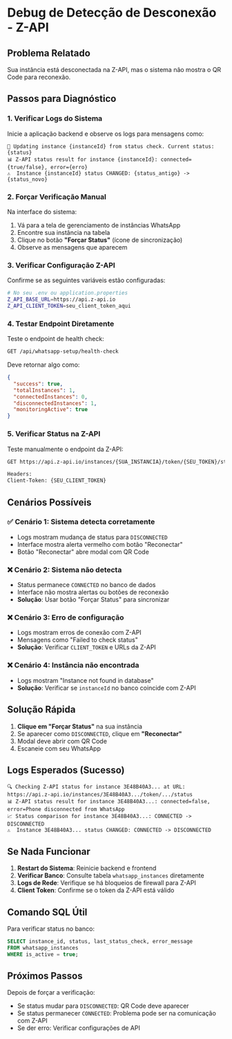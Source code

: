 # Debug de Detecção de Desconexão - Z-API

## Problema Relatado
Sua instância está desconectada na Z-API, mas o sistema não mostra o QR Code para reconexão.

## Passos para Diagnóstico

### 1. **Verificar Logs do Sistema**

Inicie a aplicação backend e observe os logs para mensagens como:
```
🔄 Updating instance {instanceId} from status check. Current status: {status}
📊 Z-API status result for instance {instanceId}: connected={true/false}, error={erro}
⚠️  Instance {instanceId} status CHANGED: {status_antigo} -> {status_novo}
```

### 2. **Forçar Verificação Manual**

Na interface do sistema:
1. Vá para a tela de gerenciamento de instâncias WhatsApp
2. Encontre sua instância na tabela
3. Clique no botão **"Forçar Status"** (ícone de sincronização)
4. Observe as mensagens que aparecem

### 3. **Verificar Configuração Z-API**

Confirme se as seguintes variáveis estão configuradas:

```bash
# No seu .env ou application.properties
Z_API_BASE_URL=https://api.z-api.io
Z_API_CLIENT_TOKEN=seu_client_token_aqui
```

### 4. **Testar Endpoint Diretamente**

Teste o endpoint de health check:
```bash
GET /api/whatsapp-setup/health-check
```

Deve retornar algo como:
```json
{
  "success": true,
  "totalInstances": 1,
  "connectedInstances": 0,
  "disconnectedInstances": 1,
  "monitoringActive": true
}
```

### 5. **Verificar Status na Z-API**

Teste manualmente o endpoint da Z-API:
```bash
GET https://api.z-api.io/instances/{SUA_INSTANCIA}/token/{SEU_TOKEN}/status

Headers:
Client-Token: {SEU_CLIENT_TOKEN}
```

## Cenários Possíveis

### ✅ **Cenário 1: Sistema detecta corretamente**
- Logs mostram mudança de status para `DISCONNECTED`
- Interface mostra alerta vermelho com botão "Reconectar"
- Botão "Reconectar" abre modal com QR Code

### ❌ **Cenário 2: Sistema não detecta**
- Status permanece `CONNECTED` no banco de dados
- Interface não mostra alertas ou botões de reconexão
- **Solução**: Usar botão "Forçar Status" para sincronizar

### ❌ **Cenário 3: Erro de configuração**
- Logs mostram erros de conexão com Z-API
- Mensagens como "Failed to check status"
- **Solução**: Verificar `CLIENT_TOKEN` e URLs da Z-API

### ❌ **Cenário 4: Instância não encontrada**
- Logs mostram "Instance not found in database"
- **Solução**: Verificar se `instanceId` no banco coincide com Z-API

## Solução Rápida

1. **Clique em "Forçar Status"** na sua instância
2. Se aparecer como `DISCONNECTED`, clique em **"Reconectar"**
3. Modal deve abrir com QR Code
4. Escaneie com seu WhatsApp

## Logs Esperados (Sucesso)

```
🔍 Checking Z-API status for instance 3E48B40A3... at URL: https://api.z-api.io/instances/3E48B40A3.../token/.../status
📊 Z-API status result for instance 3E48B40A3...: connected=false, error=Phone disconnected from WhatsApp
📈 Status comparison for instance 3E48B40A3...: CONNECTED -> DISCONNECTED
⚠️  Instance 3E48B40A3... status CHANGED: CONNECTED -> DISCONNECTED
```

## Se Nada Funcionar

1. **Restart do Sistema**: Reinicie backend e frontend
2. **Verificar Banco**: Consulte tabela `whatsapp_instances` diretamente
3. **Logs de Rede**: Verifique se há bloqueios de firewall para Z-API
4. **Client Token**: Confirme se o token da Z-API está válido

## Comando SQL Útil

Para verificar status no banco:
```sql
SELECT instance_id, status, last_status_check, error_message 
FROM whatsapp_instances 
WHERE is_active = true;
```

## Próximos Passos

Depois de forçar a verificação:
- Se status mudar para `DISCONNECTED`: QR Code deve aparecer
- Se status permanecer `CONNECTED`: Problema pode ser na comunicação com Z-API
- Se der erro: Verificar configurações de API